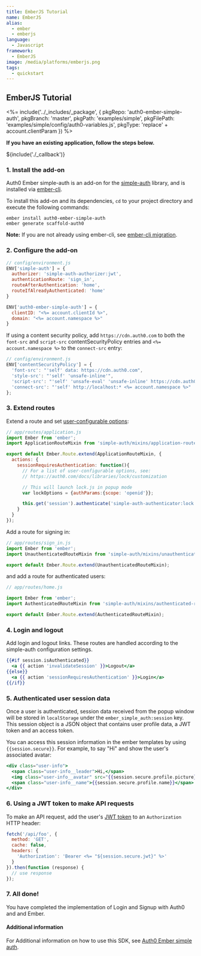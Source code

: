 ```yaml
---
title: EmberJS Tutorial
name: EmberJS
alias:
  - ember
  - emberjs
language:
  - Javascript
framework:
  - EmberJS
image: /media/platforms/emberjs.png
tags:
  - quickstart
---
```

## EmberJS Tutorial

<%= include('../_includes/_package', {
  pkgRepo: 'auth0-ember-simple-auth',
  pkgBranch: 'master',
  pkgPath: 'examples/simple',
  pkgFilePath: 'examples/simple/config/auth0-variables.js',
  pkgType: 'replace' + account.clientParam
}) %>

**If you have an existing application, follow the steps below.**

${include('./\_callback')}

### 1. Install the add-on

Auth0 Ember simple-auth is an add-on for the [simple-auth](http://ember-simple-auth.com) library, and is installed via [ember-cli](http://www.ember-cli.com).

To install this add-on and its dependencies, `cd` to your project directory and execute the following commands:

```
ember install auth0-ember-simple-auth
ember generate scaffold-auth0
```

__Note:__ If you are not already using ember-cli, see [ember-cli migration](http://ember-cli.com/user-guide/#migrating-an-existing-ember-project-that-doesnt-use-ember-cli).

### 2. Configure the add-on

```js
// config/environment.js
ENV['simple-auth'] = {
  authorizer: 'simple-auth-authorizer:jwt',
  authenticationRoute: 'sign_in',
  routeAfterAuthentication: 'home',
  routeIfAlreadyAuthenticated: 'home'
}

ENV['auth0-ember-simple-auth'] = {
  clientID: "<%= account.clientId %>",
  domain: "<%= account.namespace %>"
}
```

If using a content security policy, add
`https://cdn.auth0.com` to both the `font-src` and `script-src` contentSecurityPolicy entries and `<%= account.namespace %>` to the `connect-src` entry:

```js
// config/environment.js
ENV['contentSecurityPolicy'] = {
  'font-src': "'self' data: https://cdn.auth0.com",
  'style-src': "'self' 'unsafe-inline'",
  'script-src': "'self' 'unsafe-eval' 'unsafe-inline' https://cdn.auth0.com <%= account.namespace %>",
  'connect-src': "'self' http://localhost:* <%= account.namespace %>"
};
```

### 3. Extend routes

Extend a route and set [user-configurable options](/libraries/lock/customization):

```js
// app/routes/application.js
import Ember from 'ember';
import ApplicationRouteMixin from 'simple-auth/mixins/application-route-mixin';

export default Ember.Route.extend(ApplicationRouteMixin, {
  actions: {
    sessionRequiresAuthentication: function(){
      // For a list of user-configurable options, see:
      // https://auth0.com/docs/libraries/lock/customization

      // This will launch lock.js in popup mode
      var lockOptions = {authParams:{scope: 'openid'}};

      this.get('session').authenticate('simple-auth-authenticator:lock', lockOptions);
    }
  }
});
```

Add a route for signing in:

```js
// app/routes/sign_in.js
import Ember from 'ember';
import UnauthenticatedRouteMixin from 'simple-auth/mixins/unauthenticated-route-mixin';

export default Ember.Route.extend(UnauthenticatedRouteMixin);
```

and add a route for authenticated users:

```js
// app/routes/home.js

import Ember from 'ember';
import AuthenticatedRouteMixin from 'simple-auth/mixins/authenticated-route-mixin';

export default Ember.Route.extend(AuthenticatedRouteMixin);
```

### 4. Login and logout

Add login and logout links. These routes are handled according to the simple-auth configuration settings.

```handlebars
{{#if session.isAuthenticated}}
  <a {{ action 'invalidateSession' }}>Logout</a>
{{else}}
  <a {{ action 'sessionRequiresAuthentication' }}>Login</a>
{{/if}}
```

### 5. Authenticated user session data

Once a user is authenticated, session data received from the popup window will be stored in `localStorage` under the `ember_simple_auth:session` key. This session object is a JSON object that contains user profile data, a JWT token and an access token.

You can access this session information in the ember templates by using `{{session.secure}}`. For example, to say "Hi" and show the user's associated avatar:

```handlebars
<div class="user-info">
  <span class="user-info__leader">Hi,</span>
  <img class="user-info__avatar" src="{{session.secure.profile.picture}}">
  <span class="user-info__name">{{session.secure.profile.name}}</span>
</div>
```

### 6. Using a JWT token to make API requests

To make an API request, add the user's [JWT token](/jwt) to an `Authorization` HTTP header:

```js
fetch('/api/foo', {
  method: 'GET',
  cache: false,
  headers: {
    'Authorization': 'Bearer <%= "${session.secure.jwt}" %>'
  }
}).then(function (response) {
  // use response
});
```

### 7. All done!

You have completed the implementation of Login and Signup with Auth0 and and Ember.

#### Additional information

For Additional information on how to use this SDK, see [Auth0 Ember simple auth](http://github.com/auth0/auth0-ember-simple-auth/blob/master/README.md).
